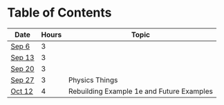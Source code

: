 Table of Contents
=================
| Date | Hours | Topic | 
|---|---|---|
| [Sep 6](journals/2023_09_06.md) | 3 | 
| [Sep 13](journals/2023_09_13.md) | 3 |
| [Sep 20](journals/2023_09_20.md) | 3 |
| [Sep 27](journals/2023_09_27.md) | 3 | Physics Things
| [Oct 12](journals/2023_10_12.md) | 4 | Rebuilding Example 1e and Future Examples
